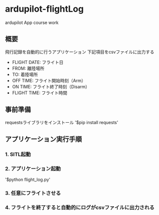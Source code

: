 # ardupilot-flightLog
ardupilot App course work

## 概要
飛行記録を自動的に行うアプリケーション
下記項目をcsvファイルに出力する
- FLIGHT DATE: フライト日
- FROM: 離陸場所
- TO: 着陸場所
- OFF TIME: フライト開始時刻（Arm）
- ON TIME: フライト終了時刻（Disarm）
- FLIGHT TIME: フライト時間

## 事前準備
requestsライブラリをインストール
'$pip install requests'

## アプリケーション実行手順
### 1. SITL起動
### 2. アプリケーション起動
'$python flight_log.py'
### 3. 任意にフライトさせる
### 4. フライトを終了すると自動的にログがcsvファイルに出力される
